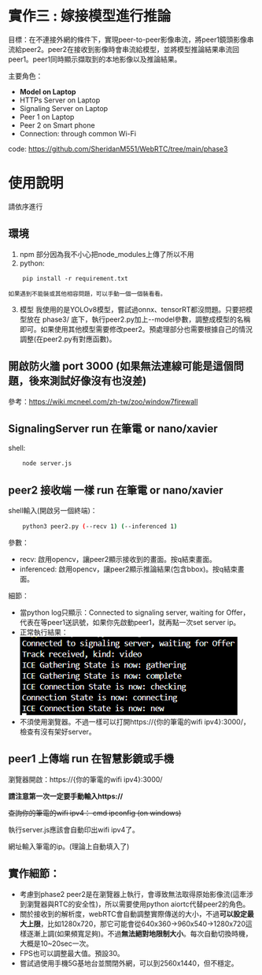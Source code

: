 # 實作三 : 嫁接模型進行推論
目標：在不連接外網的條件下，實現peer-to-peer影像串流，將peer1鏡頭影像串流給peer2。peer2在接收到影像時會串流給模型，並將模型推論結果串流回peer1。peer1同時顯示擷取到的本地影像以及推論結果。

主要角色：
* **Model on Laptop**
* HTTPs Server on Laptop
* Signaling Server on Laptop
* Peer 1 on Laptop
* Peer 2 on Smart phone
* Connection: through common Wi-Fi

code: https://github.com/SheridanM551/WebRTC/tree/main/phase3

# 使用說明
請依序進行
## 環境
1. npm 部分因為我不小心把node_modules上傳了所以不用
2. python:
``` bash=
    pip install -r requirement.txt
```
    如果遇到不能裝或其他相容問題，可以手動一個一個裝看看。
3. 模型
    我使用的是YOLOv8模型，嘗試過onnx、tensorRT都沒問題。只要把模型放在 phase3/ 底下，執行peer2.py加上--model參數，調整成模型的名稱即可。如果使用其他模型需要修改peer2。預處理部分也需要根據自己的情況調整(在peer2.py有對應函數)。
## 開啟防火牆 port 3000 (如果無法連線可能是這個問題，後來測試好像沒有也沒差)
參考：https://wiki.mcneel.com/zh-tw/zoo/window7firewall

## SignalingServer run 在筆電 or nano/xavier
shell:
```bash
    node server.js
```
## peer2 接收端 一樣 run 在筆電 or nano/xavier
shell輸入(開啟另一個終端)：
```bash
    python3 peer2.py (--recv 1) (--inferenced 1)
```
參數：
* recv: 啟用opencv，讓peer2顯示接收到的畫面。按q結束畫面。
* inferenced: 啟用opencv，讓peer2顯示推論結果(包含bbox)。按q結束畫面。

細節：
* 當python log只顯示：Connected to signaling server, waiting for Offer，代表在等peer1送訊號，如果你先啟動peer1，就再點一次set server ip。
* 正常執行結果：![alt text](image.png)
* 不須使用瀏覽器。不過一樣可以打開https://{你的筆電的wifi ipv4}:3000/，檢查有沒有架好server。

## peer1 上傳端 run 在智慧影鏡或手機
瀏覽器開啟：https://{你的筆電的wifi ipv4}:3000/

**請注意第一次一定要手動輸入https://**

~~查詢你的筆電的wifi ipv4： cmd ipconfig (on windows)~~

執行server.js應該會自動印出wifi ipv4了。

網址輸入筆電的ip。(理論上自動填入了)

## 實作細節：
* 考慮到phase2 peer2是在瀏覽器上執行，會導致無法取得原始影像流(這牽涉到瀏覽器與RTC的安全性)，所以需要使用python aiortc代替peer2的角色。
* 關於接收到的解析度，webRTC會自動調整實際傳送的大小，不過**可以設定最大上限**，比如1280x720，那它可能會從640x360->960x540->1280x720這樣逐漸上調(如果頻寬足夠)。不過**無法絕對地限制大小**。每次自動切換時機，大概是10~20sec一次。
* FPS也可以調整最大值。預設30。
* 嘗試過使用手機5G基地台並關閉外網，可以到2560x1440，但不穩定。